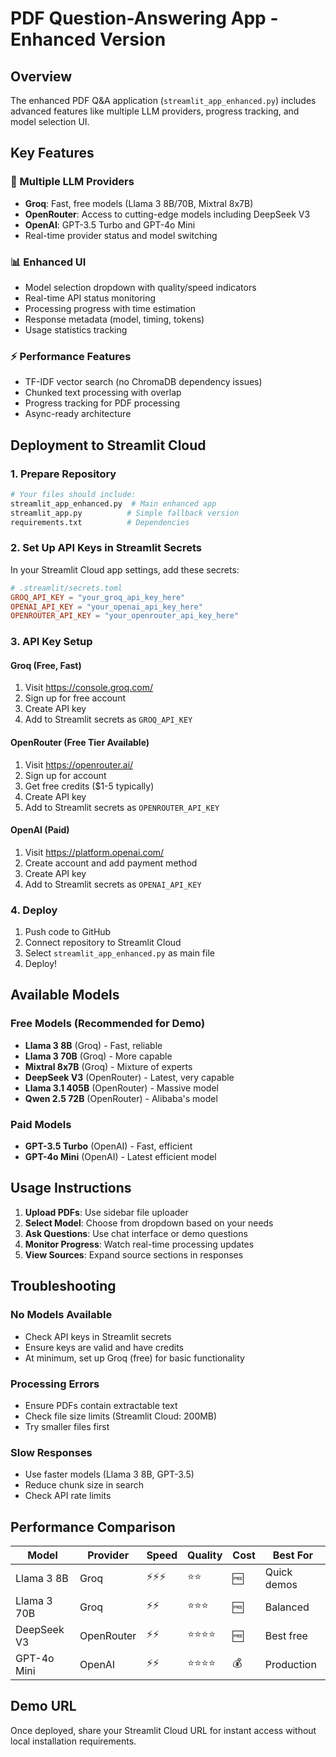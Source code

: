 # PDF Question-Answering App - Enhanced Version

## Overview

The enhanced PDF Q&A application (`streamlit_app_enhanced.py`) includes advanced features like multiple LLM providers, progress tracking, and model selection UI.

## Key Features

### 🤖 Multiple LLM Providers
- **Groq**: Fast, free models (Llama 3 8B/70B, Mixtral 8x7B)
- **OpenRouter**: Access to cutting-edge models including DeepSeek V3
- **OpenAI**: GPT-3.5 Turbo and GPT-4o Mini
- Real-time provider status and model switching

### 📊 Enhanced UI
- Model selection dropdown with quality/speed indicators
- Real-time API status monitoring
- Processing progress with time estimation
- Response metadata (model, timing, tokens)
- Usage statistics tracking

### ⚡ Performance Features
- TF-IDF vector search (no ChromaDB dependency issues)
- Chunked text processing with overlap
- Progress tracking for PDF processing
- Async-ready architecture

## Deployment to Streamlit Cloud

### 1. Prepare Repository
```bash
# Your files should include:
streamlit_app_enhanced.py  # Main enhanced app
streamlit_app.py          # Simple fallback version
requirements.txt          # Dependencies
```

### 2. Set Up API Keys in Streamlit Secrets
In your Streamlit Cloud app settings, add these secrets:

```toml
# .streamlit/secrets.toml
GROQ_API_KEY = "your_groq_api_key_here"
OPENAI_API_KEY = "your_openai_api_key_here"  
OPENROUTER_API_KEY = "your_openrouter_api_key_here"
```

### 3. API Key Setup

#### Groq (Free, Fast)
1. Visit https://console.groq.com/
2. Sign up for free account
3. Create API key
4. Add to Streamlit secrets as `GROQ_API_KEY`

#### OpenRouter (Free Tier Available)
1. Visit https://openrouter.ai/
2. Sign up for account
3. Get free credits ($1-5 typically)
4. Create API key
5. Add to Streamlit secrets as `OPENROUTER_API_KEY`

#### OpenAI (Paid)
1. Visit https://platform.openai.com/
2. Create account and add payment method
3. Create API key
4. Add to Streamlit secrets as `OPENAI_API_KEY`

### 4. Deploy
1. Push code to GitHub
2. Connect repository to Streamlit Cloud
3. Select `streamlit_app_enhanced.py` as main file
4. Deploy!

## Available Models

### Free Models (Recommended for Demo)
- **Llama 3 8B** (Groq) - Fast, reliable
- **Llama 3 70B** (Groq) - More capable
- **Mixtral 8x7B** (Groq) - Mixture of experts
- **DeepSeek V3** (OpenRouter) - Latest, very capable
- **Llama 3.1 405B** (OpenRouter) - Massive model
- **Qwen 2.5 72B** (OpenRouter) - Alibaba's model

### Paid Models
- **GPT-3.5 Turbo** (OpenAI) - Fast, efficient
- **GPT-4o Mini** (OpenAI) - Latest efficient model

## Usage Instructions

1. **Upload PDFs**: Use sidebar file uploader
2. **Select Model**: Choose from dropdown based on your needs
3. **Ask Questions**: Use chat interface or demo questions
4. **Monitor Progress**: Watch real-time processing updates
5. **View Sources**: Expand source sections in responses

## Troubleshooting

### No Models Available
- Check API keys in Streamlit secrets
- Ensure keys are valid and have credits
- At minimum, set up Groq (free) for basic functionality

### Processing Errors
- Ensure PDFs contain extractable text
- Check file size limits (Streamlit Cloud: 200MB)
- Try smaller files first

### Slow Responses
- Use faster models (Llama 3 8B, GPT-3.5)
- Reduce chunk size in search
- Check API rate limits

## Performance Comparison

| Model | Provider | Speed | Quality | Cost | Best For |
|-------|----------|-------|---------|------|----------|
| Llama 3 8B | Groq | ⚡⚡⚡ | ⭐⭐ | 🆓 | Quick demos |
| Llama 3 70B | Groq | ⚡⚡ | ⭐⭐⭐ | 🆓 | Balanced |
| DeepSeek V3 | OpenRouter | ⚡⚡ | ⭐⭐⭐⭐ | 🆓 | Best free |
| GPT-4o Mini | OpenAI | ⚡⚡ | ⭐⭐⭐⭐ | 💰 | Production |

## Demo URL
Once deployed, share your Streamlit Cloud URL for instant access without local installation requirements.